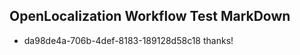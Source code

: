 ## OpenLocalization Workflow Test MarkDown
* da98de4a-706b-4def-8183-189128d58c18 
thanks!<!--HONumber=Mar16_HO3-->
